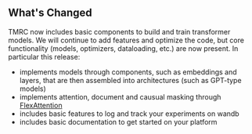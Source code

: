 ## What's Changed
TMRC now includes basic components to build and train transformer models.  We will continue to add features and optimize the code, but core functionality (models, optimizers, dataloading, etc.) are now present.  In particular this release:
* implements models through components, such as embeddings and layers, that are then assembled into architectures (such as GPT-type models)
* implements attention, document and causual masking through [FlexAttention](https://pytorch.org/blog/flexattention/)
* includes basic features to log and track your experiments on wandb
* includes basic documentation to get started on your platform